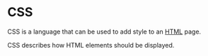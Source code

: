 # CSS



CSS is a language that can be used to add style to an [HTML](/wiki/HTML) page.

CSS describes how HTML elements should be displayed.
